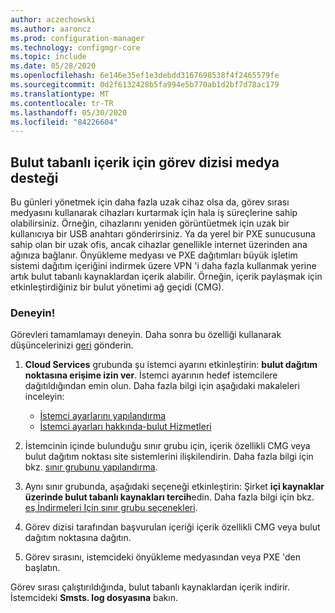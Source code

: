 ```yaml
---
author: aczechowski
ms.author: aaroncz
ms.prod: configuration-manager
ms.technology: configmgr-core
ms.topic: include
ms.date: 05/28/2020
ms.openlocfilehash: 6e146e35ef1e3debdd3167698538f4f2465579fe
ms.sourcegitcommit: 0d2f6132428b5fa994e5b770ab1d2bf7d78ac179
ms.translationtype: MT
ms.contentlocale: tr-TR
ms.lasthandoff: 05/30/2020
ms.locfileid: "84226604"
---
```

## <a name="task-sequence-media-support-for-cloud-based-content"></a><a name="bkmk_tsmedia"></a>Bulut tabanlı içerik için görev dizisi medya desteği

<!--6209223-->

Bu günleri yönetmek için daha fazla uzak cihaz olsa da, görev sırası medyasını kullanarak cihazları kurtarmak için hala iş süreçlerine sahip olabilirsiniz. Örneğin, cihazlarını yeniden görüntüetmek için uzak bir kullanıcıya bir USB anahtarı gönderirsiniz. Ya da yerel bir PXE sunucusuna sahip olan bir uzak ofis, ancak cihazlar genellikle internet üzerinden ana ağınıza bağlanır. Önyükleme medyası ve PXE dağıtımları büyük işletim sistemi dağıtım içeriğini indirmek üzere VPN 'i daha fazla kullanmak yerine artık bulut tabanlı kaynaklardan içerik alabilir. Örneğin, içerik paylaşmak için etkinleştirdiğiniz bir bulut yönetimi ağ geçidi (CMG).

### <a name="try-it-out"></a>Deneyin!

Görevleri tamamlamayı deneyin. Daha sonra bu özelliği kullanarak düşüncelerinizi [geri](../../technical-preview-2003.md#bkmk_feedback) gönderin.

1. **Cloud Services** grubunda şu istemci ayarını etkinleştirin: **bulut dağıtım noktasına erişime izin ver**. İstemci ayarının hedef istemcilere dağıtıldığından emin olun. Daha fazla bilgi için aşağıdaki makaleleri inceleyin:

    - [İstemci ayarlarını yapılandırma](../../../../clients/deploy/configure-client-settings.md)
    - [İstemci ayarları hakkında-bulut Hizmetleri](../../../../clients/deploy/about-client-settings.md#cloud-services)

1. İstemcinin içinde bulunduğu sınır grubu için, içerik özellikli CMG veya bulut dağıtım noktası site sistemlerini ilişkilendirin. Daha fazla bilgi için bkz. [sınır grubunu yapılandırma](../../../../servers/deploy/configure/boundary-group-procedures.md#bkmk_config).

1. Aynı sınır grubunda, aşağıdaki seçeneği etkinleştirin: Şirket **içi kaynaklar üzerinde bulut tabanlı kaynakları tercih**edin. Daha fazla bilgi için bkz. [eş İndirmeleri Için sınır grubu seçenekleri](../../../../servers/deploy/configure/boundary-groups.md#bkmk_bgoptions).

1. Görev dizisi tarafından başvurulan içeriği içerik özellikli CMG veya bulut dağıtım noktasına dağıtın.

1. Görev sırasını, istemcideki önyükleme medyasından veya PXE 'den başlatın.

Görev sırası çalıştırıldığında, bulut tabanlı kaynaklardan içerik indirir. İstemcideki **Smsts. log dosyasına** bakın.
